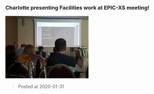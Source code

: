 ### Charlotte presenting Facilities work at EPIC-XS meeting!  
![image](./images/news_20200131.jpg)

> Posted at 2020-01-31





